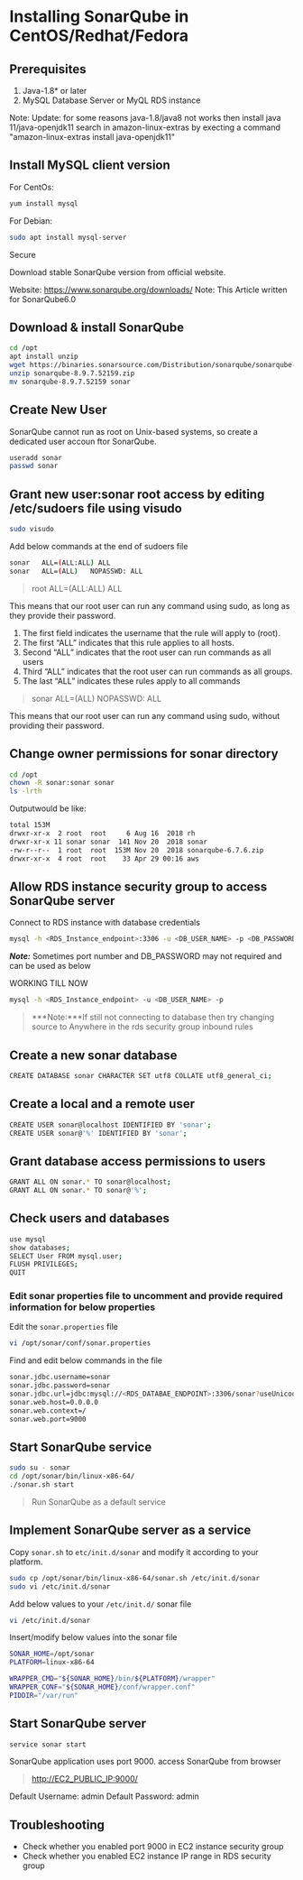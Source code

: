 # Installing SonarQube in CentOS/Redhat/Fedora

## Prerequisites

1. Java-1.8* or later
2. MySQL Database Server or MyQL RDS instance

Note:
Update: for some reasons java-1.8/java8 not works then install java 11/java-openjdk11
search in amazon-linux-extras by execting a command "amazon-linux-extras install java-openjdk11"

## Install MySQL client version

For CentOs:

```sh
yum install mysql
```

For Debian:

```sh
sudo apt install mysql-server
```

Secure

Download stable SonarQube version from official website.

Website: <https://www.sonarqube.org/downloads/>
Note: This Article written for SonarQube6.0

## Download & install SonarQube

```sh
cd /opt
apt install unzip
wget https://binaries.sonarsource.com/Distribution/sonarqube/sonarqube-8.9.7.52159.zip
unzip sonarqube-8.9.7.52159.zip
mv sonarqube-8.9.7.52159 sonar
```

## Create New User

SonarQube cannot run as root on Unix-based systems, so create a dedicated user accoun ftor SonarQube.

```sh
useradd sonar
passwd sonar
```

## Grant new user:sonar root access by editing /etc/sudoers file using visudo

```sh
sudo visudo
```

Add below commands at the end of sudoers file

```sh
sonar   ALL=(ALL:ALL) ALL
sonar   ALL=(ALL)   NOPASSWD: ALL
```

> root   ALL=(ALL:ALL) ALL

This means that our root user can run any command using sudo, as long as they provide their password.

1. The first field indicates the username that the rule will apply to (root).
2. The first “ALL” indicates that this rule applies to all hosts.
3. Second “ALL” indicates that the root user can run commands as all users
4. Third “ALL” indicates that the root user can run commands as all groups.
5. The last “ALL” indicates these rules apply to all commands

> sonar ALL=(ALL)  NOPASSWD: ALL

This means that our root user can run any command using sudo, without providing their password.

## Change owner permissions for sonar directory

```sh
cd /opt
chown -R sonar:sonar sonar
ls -lrth
```

Outputwould be like:

```sh
total 153M
drwxr-xr-x  2 root  root     6 Aug 16  2018 rh
drwxr-xr-x 11 sonar sonar  141 Nov 20  2018 sonar
-rw-r--r--  1 root  root  153M Nov 20  2018 sonarqube-6.7.6.zip
drwxr-xr-x  4 root  root    33 Apr 29 00:16 aws
```

## Allow RDS instance security group to access SonarQube server

Connect to RDS instance with database credentials

```sh
mysql -h <RDS_Instance_endpoint>:3306 -u <DB_USER_NAME> -p <DB_PASSWORD>
```

***Note:*** Sometimes port number and DB_PASSWORD may not required and can be used as below

WORKING TILL NOW

```sh
mysql -h <RDS_Instance_endpoint> -u <DB_USER_NAME> -p
```

> ***Note:***If still not connecting to database then try changing source to Anywhere in the rds security group inbound rules

## Create a new sonar database

```sh
CREATE DATABASE sonar CHARACTER SET utf8 COLLATE utf8_general_ci;
```

## Create a local and a remote user

```sh
CREATE USER sonar@localhost IDENTIFIED BY 'sonar';
CREATE USER sonar@'%' IDENTIFIED BY 'sonar';
```

## Grant database access permissions to users

```sh
GRANT ALL ON sonar.* TO sonar@localhost;
GRANT ALL ON sonar.* TO sonar@'%';
```

## Check users and databases

```sh
use mysql
show databases;
SELECT User FROM mysql.user;
FLUSH PRIVILEGES;
QUIT
```

### Edit sonar properties file to uncomment and provide required information for below properties

Edit the `sonar.properties` file

```sh
vi /opt/sonar/conf/sonar.properties
```

Find and edit below commands in the file

```sh
sonar.jdbc.username=sonar
sonar.jdbc.password=sonar
sonar.jdbc.url=jdbc:mysql://<RDS_DATABAE_ENDPOINT>:3306/sonar?useUnicode=true&characterEncoding=utf8&rewriteBatchedStatements=true&useConfigs=maxPerformance&useSSL=false
sonar.web.host=0.0.0.0
sonar.web.context=/
sonar.web.port=9000
```

## Start SonarQube service

```sh
sudo su - sonar
cd /opt/sonar/bin/linux-x86-64/
./sonar.sh start
```

> Run SonarQube as a default service

## Implement SonarQube server as a service

Copy `sonar.sh` to `etc/init.d/sonar` and modify it according to your platform.

```sh
sudo cp /opt/sonar/bin/linux-x86-64/sonar.sh /etc/init.d/sonar
sudo vi /etc/init.d/sonar
```

Add below values to your `/etc/init.d/` sonar file

```sh
vi /etc/init.d/sonar
```

Insert/modify below values into the sonar file

```sh
SONAR_HOME=/opt/sonar
PLATFORM=linux-x86-64

WRAPPER_CMD="${SONAR_HOME}/bin/${PLATFORM}/wrapper"
WRAPPER_CONF="${SONAR_HOME}/conf/wrapper.conf"
PIDDIR="/var/run"
```

## Start SonarQube server

```sh
service sonar start
```

SonarQube application uses port 9000. access SonarQube from browser

> <http://EC2_PUBLIC_IP:9000/>

Default Username: admin
Default Password: admin

## Troubleshooting

* Check whether you enabled port 9000 in EC2 instance security group
* Check whether you enabled EC2 instance IP range in RDS security group
